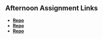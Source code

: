 ## Afternoon Assignment Links

* **[Repo](https://github.com/AndrewAllison2/chore_score)**
* **[Repo](https://github.com/AndrewAllison2/gregslist_csharp)**
* **[Repo](https://github.com/AndrewAllison2/<ASSIGNMENT_REPO>)**
